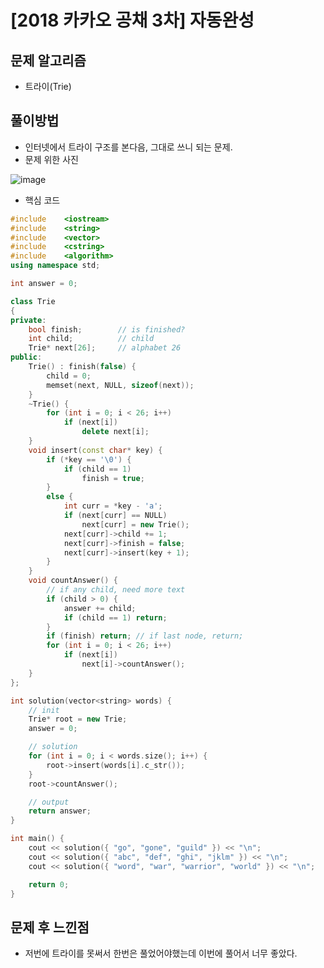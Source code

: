 # [2018 카카오 공채 3차] 자동완성

## 문제 알고리즘

- 트라이(Trie)

## 풀이방법

- 인터넷에서 트라이 구조를 본다음, 그대로 쓰니 되는 문제.
- 문제 위한 사진

![image](https://user-images.githubusercontent.com/42582516/80202734-0d38d700-8661-11ea-9e85-b353e9de038d.png)



- 핵심 코드

```c++
#include    <iostream>
#include    <string>
#include    <vector>
#include    <cstring>
#include    <algorithm>
using namespace std;

int answer = 0;

class Trie
{
private:
	bool finish;		// is finished?
	int child;			// child
	Trie* next[26];     // alphabet 26
public:
	Trie() : finish(false) {
		child = 0;
		memset(next, NULL, sizeof(next));
	}
	~Trie() {
		for (int i = 0; i < 26; i++)
			if (next[i])
				delete next[i];
	}
	void insert(const char* key) {
		if (*key == '\0') {
			if (child == 1)
				finish = true;
		}
		else {
			int curr = *key - 'a';
			if (next[curr] == NULL)
				next[curr] = new Trie();
			next[curr]->child += 1;
			next[curr]->finish = false;
			next[curr]->insert(key + 1);
		}
	}
	void countAnswer() {
		// if any child, need more text
		if (child > 0) {
			answer += child;
			if (child == 1) return;
		}
		if (finish) return; // if last node, return;
		for (int i = 0; i < 26; i++)
			if (next[i])
				next[i]->countAnswer();
	}
};

int solution(vector<string> words) {
	// init
	Trie* root = new Trie;
	answer = 0;

	// solution
	for (int i = 0; i < words.size(); i++) {
		root->insert(words[i].c_str());
	}
	root->countAnswer();

	// output
	return answer;
}

int main() {
	cout << solution({ "go", "gone", "guild" }) << "\n";
	cout << solution({ "abc", "def", "ghi", "jklm" }) << "\n";
	cout << solution({ "word", "war", "warrior", "world" }) << "\n";

	return 0;
}
```

## 문제 후 느낀점

- 저번에 트라이를 못써서 한번은 풀었어야했는데 이번에 풀어서 너무 좋았다.